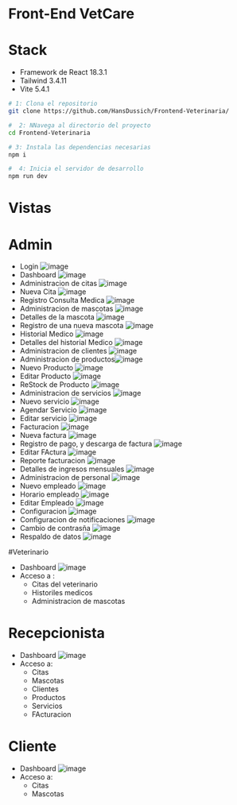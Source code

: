 # Front-End VetCare

# Stack
  * Framework de React 18.3.1
  * Tailwind 3.4.11
  * Vite 5.4.1

```sh
# 1: Clona el repositorio
git clone https://github.com/HansDussich/Frontend-Veterinaria/

#  2: NNavega al directorio del proyecto
cd Frontend-Veterinaria

# 3: Instala las dependencias necesarias
npm i

#  4: Inicia el servidor de desarrollo
npm run dev
```


# Vistas

# Admin
 * Login ![image](https://github.com/user-attachments/assets/1bf5c0b2-347f-4efc-b1bf-827c4383a742)
* Dashboard ![image](https://github.com/user-attachments/assets/9f19d75e-5ef1-42ce-a669-e5d77a6e42de)
* Administracion de citas ![image](https://github.com/user-attachments/assets/771b1cf3-52a9-45fb-a946-84b777e66ccb)
* Nueva Cita ![image](https://github.com/user-attachments/assets/fd0960c5-beff-43d9-aac7-568fd8ad68d3)
* Registro Consulta Medica ![image](https://github.com/user-attachments/assets/267d5346-1650-434b-ac8f-e430a2eb647f)
*  Administracion de mascotas ![image](https://github.com/user-attachments/assets/9ab561bc-15f8-4faf-9119-1be103438506)
*  Detalles de la mascota ![image](https://github.com/user-attachments/assets/d6defde7-5954-45ba-9006-aa669cf2599c)
*  Registro de una nueva mascota ![image](https://github.com/user-attachments/assets/0de57d5b-7aca-492f-9461-d4e1532e665a)
*  Historial Medico ![image](https://github.com/user-attachments/assets/3d6682c3-3356-415e-adeb-f4db36747c42)
*  Detalles del historial Medico ![image](https://github.com/user-attachments/assets/5c811248-e5d3-4924-b2c2-49847f9b41ac)
*  Administracion de clientes ![image](https://github.com/user-attachments/assets/8970c801-3b08-43fc-a0cf-9f2a9ffa09fe)
*  Administracion de productos![image](https://github.com/user-attachments/assets/ee60675e-5857-4a0f-afb2-58a3435c0aaf)
*  Nuevo Producto ![image](https://github.com/user-attachments/assets/c993686e-6783-4742-b0e5-d805cf56e446)
*  Editar Producto ![image](https://github.com/user-attachments/assets/bc934653-d630-49e7-b2cb-45dfc058a387)
*  ReStock de Producto ![image](https://github.com/user-attachments/assets/2592e384-0465-49ba-adc6-9c6c9e3818c0)
*  Administracion de servicios ![image](https://github.com/user-attachments/assets/1d9e3faa-d423-4ea7-b01c-acdc10fe1f4d)
*  Nuevo servicio ![image](https://github.com/user-attachments/assets/7a014c4d-ff30-4cec-8997-905bd546ae76)
*  Agendar Servicio ![image](https://github.com/user-attachments/assets/8469cc64-143e-4f8e-a96e-d6d60656df27)
*  Editar servicio ![image](https://github.com/user-attachments/assets/0a445b71-6226-4ca2-ad82-f4cb3fe653f4)
*  Facturacion ![image](https://github.com/user-attachments/assets/d1ff0073-0056-4482-a469-4b376fc57380)
*  Nueva factura ![image](https://github.com/user-attachments/assets/ba33d290-cb17-442a-876c-6949faa3049f)
*  Registro de pago, y descarga de factura ![image](https://github.com/user-attachments/assets/a267fd52-8539-4fbf-be4d-3ac89aa83003)
*  Editar FActura ![image](https://github.com/user-attachments/assets/cff02db8-ab90-4c5f-bec8-eedf2c31a80c)
*  Reporte facturacion ![image](https://github.com/user-attachments/assets/f0871f3a-424d-4a7e-b26b-aab550fc03af)
*  Detalles de ingresos mensuales ![image](https://github.com/user-attachments/assets/769ac54f-4430-45cc-8f47-53ba403abe0f)
*  Administracion de personal ![image](https://github.com/user-attachments/assets/fc2fbcd7-5d4c-4766-9fdb-a9d8000c49f8)
*  Nuevo empleado ![image](https://github.com/user-attachments/assets/98c8b735-2ef0-463d-a01c-e523e28eb3d0)
*  Horario empleado ![image](https://github.com/user-attachments/assets/164ca568-8bc2-4aa2-9b8c-c7b436a390e8)
*  Editar Empleado ![image](https://github.com/user-attachments/assets/cce24cbf-15c7-4a46-9066-4f89253092ba)
*  Configuracion ![image](https://github.com/user-attachments/assets/0c4a2ab2-7769-4c26-9540-7c17cb37513a)
*  Configuracion de notificaciones ![image](https://github.com/user-attachments/assets/ef7bce09-4779-4a63-98fe-ceb4043721b6)
*  Cambio de contrasña ![image](https://github.com/user-attachments/assets/f3a5677e-dad5-40db-aa27-4a8d8abed449)
*  Respaldo de datos ![image](https://github.com/user-attachments/assets/71f800d3-b3b2-4ff1-aa61-e1bd2451bc37)


#Veterinario 
* Dashboard ![image](https://github.com/user-attachments/assets/c25282a8-2330-4f01-89c7-d49d01f177d9)
* Acceso a : 
   - Citas del veterinario
   - Historiles medicos 
    - Administracion de mascotas

# Recepcionista 
* Dashboard ![image](https://github.com/user-attachments/assets/230fc455-bfd0-4289-a217-5b8211a77844)
* Acceso a:
  - Citas
  - Mascotas
  - Clientes
  - Productos
  - Servicios
  - FActuracion

# Cliente
* Dashboard ![image](https://github.com/user-attachments/assets/6be9920f-9846-477e-bd06-5cd45d0abecf)
* Acceso a:
    - Citas
    - Mascotas 






































